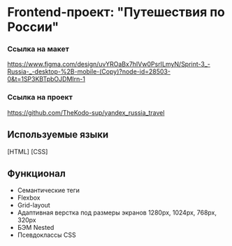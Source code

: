 # Frontend-проект: "Путешествия по Росcии"

### Ссылка на макет

https://www.figma.com/design/uvYROaBx7hIVw0PsrILmyN/Sprint-3_-Russia-_-desktop-%2B-mobile-(Copy)?node-id=28503-0&t=1SP3KBTpbOJDMIrn-1

### Ссылка на проект

https://github.com/TheKodo-sup/yandex_russia_travel

## Используемые языки

[HTML]
[CSS]

## Функционал

- Семантические теги
- Flexbox
- Grid-layout
- Адаптивная верстка под размеры экранов 1280px, 1024px, 768px, 320px
- БЭМ Nested
- Псевдоклассы CSS